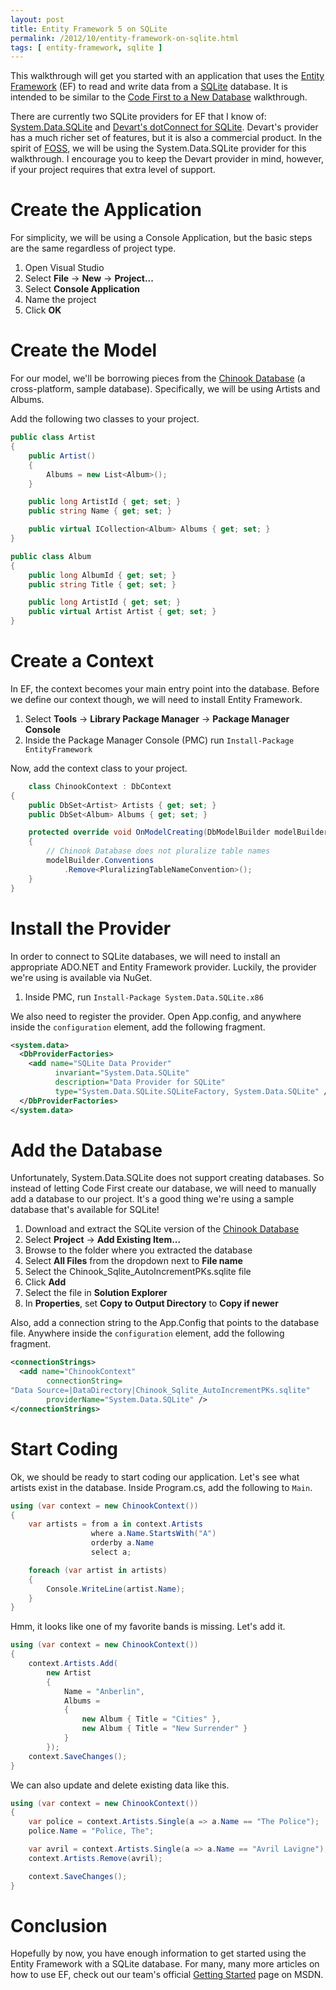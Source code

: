 ```yaml
---
layout: post
title: Entity Framework 5 on SQLite
permalink: /2012/10/entity-framework-on-sqlite.html
tags: [ entity-framework, sqlite ]
---
```


This walkthrough will get you started with an application that uses the [Entity Framework][1] (EF) to read and write
data from a [SQLite][2] database. It is intended to be similar to the [Code First to a New Database][3] walkthrough.

There are currently two SQLite providers for EF that I know of: [System.Data.SQLite][4] and [Devart's dotConnect for
SQLite][5]. Devart's provider has a much richer set of features, but it is also a commercial product. In the spirit of
[FOSS][6], we will be using the System.Data.SQLite provider for this walkthrough. I encourage you to keep the Devart
provider in mind, however, if your project requires that extra level of support.

Create the Application
======================
For simplicity, we will be using a Console Application, but the basic steps are the same regardless of project type.

1. Open Visual Studio
2. Select **File** -> **New** -> **Project...**
3. Select **Console Application**
4. Name the project
5. Click **OK**

Create the Model
================
For our model, we'll be borrowing pieces from the [Chinook Database][7] (a cross-platform, sample database).
Specifically, we will be using Artists and Albums.

Add the following two classes to your project.

```csharp
public class Artist
{
    public Artist()
    {
        Albums = new List<Album>();
    }

    public long ArtistId { get; set; }
    public string Name { get; set; }

    public virtual ICollection<Album> Albums { get; set; }
}

public class Album
{
    public long AlbumId { get; set; }
    public string Title { get; set; }

    public long ArtistId { get; set; }
    public virtual Artist Artist { get; set; }
}
```

Create a Context
================
In EF, the context becomes your main entry point into the database. Before we define our context though, we will need to
install Entity Framework.

1. Select **Tools** -> **Library Package Manager** -> **Package Manager Console**
2. Inside the Package Manager Console (PMC) run `Install-Package EntityFramework`

Now, add the context class to your project.

```csharp
    class ChinookContext : DbContext
{
    public DbSet<Artist> Artists { get; set; }
    public DbSet<Album> Albums { get; set; }

    protected override void OnModelCreating(DbModelBuilder modelBuilder)
    {
        // Chinook Database does not pluralize table names
        modelBuilder.Conventions
            .Remove<PluralizingTableNameConvention>();
    }
}
```

Install the Provider
====================
In order to connect to SQLite databases, we will need to install an appropriate ADO.NET and Entity Framework provider.
Luckily, the provider we're using is available via NuGet.

1. Inside PMC, run `Install-Package System.Data.SQLite.x86`

We also need to register the provider. Open App.config, and anywhere inside the `configuration` element, add the
following fragment.

```xml
<system.data>
  <DbProviderFactories>
    <add name="SQLite Data Provider"
          invariant="System.Data.SQLite"
          description="Data Provider for SQLite"
          type="System.Data.SQLite.SQLiteFactory, System.Data.SQLite" />
  </DbProviderFactories>
</system.data>
```

Add the Database
================
Unfortunately, System.Data.SQLite does not support creating databases. So instead of letting Code First create our
database, we will need to manually add a database to our project. It's a good thing we're using a sample database that's
available for SQLite!

1. Download and extract the SQLite version of the [Chinook Database][8]
2. Select **Project** -> **Add Existing Item...**
3. Browse to the folder where you extracted the database
4. Select **All Files** from the dropdown next to **File name**
5. Select the Chinook_Sqlite_AutoIncrementPKs.sqlite file
6. Click **Add**
7. Select the file in **Solution Explorer**
8. In **Properties**, set **Copy to Output Directory** to **Copy if newer**

Also, add a connection string to the App.Config that points to the database file. Anywhere inside the `configuration`
element, add the following fragment.

```xml
<connectionStrings>
  <add name="ChinookContext"
        connectionString=
"Data Source=|DataDirectory|Chinook_Sqlite_AutoIncrementPKs.sqlite"
        providerName="System.Data.SQLite" />
</connectionStrings>
```

Start Coding
============
Ok, we should be ready to start coding our application. Let's see what artists exist in the database. Inside Program.cs,
add the following to `Main`.

```csharp
using (var context = new ChinookContext())
{
    var artists = from a in context.Artists
                  where a.Name.StartsWith("A")
                  orderby a.Name
                  select a;

    foreach (var artist in artists)
    {
        Console.WriteLine(artist.Name);
    }
}
```

Hmm, it looks like one of my favorite bands is missing. Let's add it.

```csharp
using (var context = new ChinookContext())
{
    context.Artists.Add(
        new Artist
        {
            Name = "Anberlin",
            Albums =
            {
                new Album { Title = "Cities" },
                new Album { Title = "New Surrender" }
            }
        });
    context.SaveChanges();
}
```

We can also update and delete existing data like this.

```csharp
using (var context = new ChinookContext())
{
    var police = context.Artists.Single(a => a.Name == "The Police");
    police.Name = "Police, The";

    var avril = context.Artists.Single(a => a.Name == "Avril Lavigne");
    context.Artists.Remove(avril);

    context.SaveChanges();
}
```

Conclusion
==========
Hopefully by now, you have enough information to get started using the Entity Framework with a SQLite database. For
many, many more articles on how to use EF, check out our team's official [Getting Started][9] page on MSDN.


  [1]: http://msdn.com/data/ef
  [2]: http://sqlite.org
  [3]: http://msdn.microsoft.com/en-us/data/jj193542
  [4]: http://system.data.sqlite.org
  [5]: http://www.devart.com/dotconnect/sqlite
  [6]: http://en.wikipedia.org/wiki/Free_and_open-source_software
  [7]: http://chinookdatabase.codeplex.com
  [8]: http://chinookdatabase.codeplex.com/releases
  [9]: http://msdn.microsoft.com/en-us/data/ee712907

